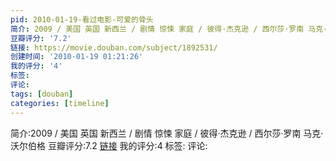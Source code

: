 ```yaml
---
pid: 2010-01-19-看过电影-可爱的骨头
简介: 2009 / 美国 英国 新西兰 / 剧情 惊悚 家庭 / 彼得·杰克逊 / 西尔莎·罗南 马克·沃尔伯格
豆瓣评分: '7.2'
链接: https://movie.douban.com/subject/1892531/
创建时间: '2010-01-19 01:21:26'
我的评分: '4'
标签:
评论:
tags: [douban]
categories: [timeline]
---
```

简介:2009 / 美国 英国 新西兰 / 剧情 惊悚 家庭 / 彼得·杰克逊 / 西尔莎·罗南 马克·沃尔伯格
豆瓣评分:7.2
[链接](https://movie.douban.com/subject/1892531/)
我的评分:4
标签:
评论:
